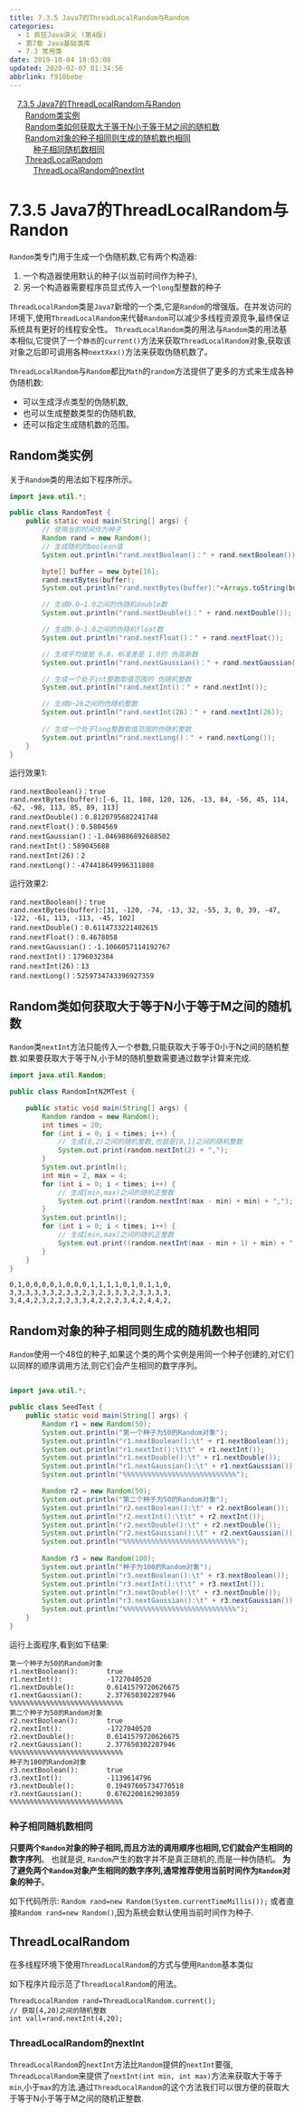 ```yaml
---
title: 7.3.5 Java7的ThreadLocalRandom与Random
categories: 
  - 1 疯狂Java讲义 (第4版)
  - 第7章 Java基础类库
  - 7.3 常用类
date: 2019-10-04 18:03:08
updated: 2020-02-07 01:34:56
abbrlink: f910bebe
---
```

<div id='my_toc'><a href="/JavaReadingNotes/f910bebe/#7-3-5-Java7的ThreadLocalRandom与Randon" class="header_1">7.3.5 Java7的ThreadLocalRandom与Randon</a>&nbsp;<br><a href="/JavaReadingNotes/f910bebe/#Random类实例" class="header_2">Random类实例</a>&nbsp;<br><a href="/JavaReadingNotes/f910bebe/#Random类如何获取大于等于N小于等于M之间的随机数" class="header_2">Random类如何获取大于等于N小于等于M之间的随机数</a>&nbsp;<br><a href="/JavaReadingNotes/f910bebe/#Random对象的种子相同则生成的随机数也相同" class="header_2">Random对象的种子相同则生成的随机数也相同</a>&nbsp;<br><a href="/JavaReadingNotes/f910bebe/#种子相同随机数相同" class="header_3">种子相同随机数相同</a>&nbsp;<br><a href="/JavaReadingNotes/f910bebe/#ThreadLocalRandom" class="header_2">ThreadLocalRandom</a>&nbsp;<br><a href="/JavaReadingNotes/f910bebe/#ThreadLocalRandom的nextInt​" class="header_3">ThreadLocalRandom的nextInt​</a>&nbsp;<br></div>
<style>.header_1{margin-left: 1em;}.header_2{margin-left: 2em;}.header_3{margin-left: 3em;}.header_4{margin-left: 4em;}.header_5{margin-left: 5em;}.header_6{margin-left: 6em;}</style>
<!--more-->
<script>if (navigator.platform.search('arm')==-1){document.getElementById('my_toc').style.display = 'none';}var e,p = document.getElementsByTagName('p');while (p.length>0) {e = p[0];e.parentElement.removeChild(e);}</script>

<!--end-->
<!--SSTStart-->
# 7.3.5 Java7的ThreadLocalRandom与Randon #

`Random`类专门用于生成一个伪随机数,它有两个构造器:
1. 一个构造器使用默认的种子(以当前时间作为种子),
2. 另一个构造器需要程序员显式传入一个`long`型整数的种子

`ThreadLocalRandom`类是`Java7`新增的一个类,它是`Random`的增强版。在并发访问的环境下,使用`ThreadLocalRandom`来代替`Random`可以减少多线程资源竞争,最终保证系统具有更好的线程安全性。
`ThreadLocalRandom`类的用法与`Random`类的用法基本相似,它提供了一个`静态`的`current()`方法来获取`ThreadLocalRandom`对象,获取该对象之后即可调用各种`nextXxx()`方法来获取伪随机数了。

`ThreadLocalRandom`与`Random`都比`Math`的`random`方法提供了更多的方式来生成各种伪随机数:
- 可以生成浮点类型的伪随机数,
- 也可以生成整数类型的伪随机数,
- 还可以指定生成随机数的范围。

<!--SSTStop-->
## Random类实例 ##
关于`Random`类的用法如下程序所示。
```java
import java.util.*;

public class RandomTest {
    public static void main(String[] args) {
        // 使用当前时间作为种子
        Random rand = new Random();
        // 生成随机的boolean值
        System.out.println("rand.nextBoolean()：" + rand.nextBoolean());

        byte[] buffer = new byte[16];
        rand.nextBytes(buffer);
        System.out.println("rand.nextBytes(buffer):"+Arrays.toString(buffer));

        // 生成0.0~1.0之间的伪随机double数
        System.out.println("rand.nextDouble()：" + rand.nextDouble());

        // 生成0.0~1.0之间的伪随机float数
        System.out.println("rand.nextFloat()：" + rand.nextFloat());

        // 生成平均值是 0.0，标准差是 1.0的 伪高斯数
        System.out.println("rand.nextGaussian()：" + rand.nextGaussian());

        // 生成一个处于int整数取值范围的 伪随机整数
        System.out.println("rand.nextInt()：" + rand.nextInt());

        // 生成0~26之间的伪随机整数
        System.out.println("rand.nextInt(26)：" + rand.nextInt(26));
        
        // 生成一个处于long整数取值范围的伪随机整数
        System.out.println("rand.nextLong()：" + rand.nextLong());
    }
}

```
运行效果1:
```
rand.nextBoolean()：true
rand.nextBytes(buffer):[-6, 11, 108, 120, 126, -13, 84, -56, 45, 114, -62, -98, 113, 85, 89, 113]
rand.nextDouble()：0.8120795682241748
rand.nextFloat()：0.5804569
rand.nextGaussian()：-1.0469886892688502
rand.nextInt()：589045688
rand.nextInt(26)：2
rand.nextLong()：-474418649996311808
```
运行效果2:
```
rand.nextBoolean()：true
rand.nextBytes(buffer):[31, -120, -74, -13, 32, -55, 3, 0, 39, -47, -122, -61, 113, -113, -45, 102]
rand.nextDouble()：0.6114733221402615
rand.nextFloat()：0.4678058
rand.nextGaussian()：-1.1066057114192767
rand.nextInt()：1796032384
rand.nextInt(26)：13
rand.nextLong()：5259734743396927359
```
<!--SSTStart-->
## Random类如何获取大于等于N小于等于M之间的随机数 ##
`Random`类`nextInt`方法只能传入一个参数,只能获取大于等于0小于N之间的随机整数.如果要获取大于等于N,小于M的随机整数需要通过数学计算来完成.
<!--SSTStop-->
```java
import java.util.Random;

public class RandomIntN2MTest {

    public static void main(String[] args) {
        Random random = new Random();
        int times = 20;
        for (int i = 0; i < times; i++) {
            // 生成[0,2)之间的随机整数,也就是[0,1]之间的随机整数
            System.out.print(random.nextInt(2) + ",");
        }
        System.out.println();
        int min = 2, max = 4;
        for (int i = 0; i < times; i++) {
            // 生成[min,max)之间的随机正整数
            System.out.print((random.nextInt(max - min) + min) + ",");
        }
        System.out.println();
        for (int i = 0; i < times; i++) {
            // 生成[min,max]之间的随机正整数
            System.out.print((random.nextInt(max - min + 1) + min) + ",");
        }
    }
}
```
```
0,1,0,0,0,0,1,0,0,0,1,1,1,1,0,1,0,1,1,0,
3,3,3,3,3,3,2,3,3,2,3,2,3,3,3,2,3,3,3,3,
3,4,4,2,3,2,2,2,3,3,4,2,2,2,3,4,2,4,4,2,
```
<!--SSTStart-->
## Random对象的种子相同则生成的随机数也相同 ##
`Random`使用一个48位的种子,如果这个类的两个实例是用同一个种子创建的,对它们以同样的顺序调用方法,则它们会产生相同的数字序列。
<!--SSTStop-->
```java

import java.util.*;

public class SeedTest {
    public static void main(String[] args) {
        Random r1 = new Random(50);
        System.out.println("第一个种子为50的Random对象");
        System.out.println("r1.nextBoolean():\t" + r1.nextBoolean());
        System.out.println("r1.nextInt():\t\t" + r1.nextInt());
        System.out.println("r1.nextDouble():\t" + r1.nextDouble());
        System.out.println("r1.nextGaussian():\t" + r1.nextGaussian());
        System.out.println("%%%%%%%%%%%%%%%%%%%%%%%%%%%%");

        Random r2 = new Random(50);
        System.out.println("第二个种子为50的Random对象");
        System.out.println("r2.nextBoolean():\t" + r2.nextBoolean());
        System.out.println("r2.nextInt():\t\t" + r2.nextInt());
        System.out.println("r2.nextDouble():\t" + r2.nextDouble());
        System.out.println("r2.nextGaussian():\t" + r2.nextGaussian());
        System.out.println("%%%%%%%%%%%%%%%%%%%%%%%%%%%%");
        
        Random r3 = new Random(100);
        System.out.println("种子为100的Random对象");
        System.out.println("r3.nextBoolean():\t" + r3.nextBoolean());
        System.out.println("r3.nextInt():\t\t" + r3.nextInt());
        System.out.println("r3.nextDouble():\t" + r3.nextDouble());
        System.out.println("r3.nextGaussian():\t" + r3.nextGaussian());
        System.out.println("%%%%%%%%%%%%%%%%%%%%%%%%%%%%");
    }
}

```
运行上面程序,看到如下结果:
```
第一个种子为50的Random对象
r1.nextBoolean():       true
r1.nextInt():           -1727040520       
r1.nextDouble():        0.6141579720626675
r1.nextGaussian():      2.377650302287946 
%%%%%%%%%%%%%%%%%%%%%%%%%%%%
第二个种子为50的Random对象
r2.nextBoolean():       true
r2.nextInt():           -1727040520
r2.nextDouble():        0.6141579720626675
r2.nextGaussian():      2.377650302287946
%%%%%%%%%%%%%%%%%%%%%%%%%%%%
种子为100的Random对象
r3.nextBoolean():       true
r3.nextInt():           -1139614796
r3.nextDouble():        0.19497605734770518
r3.nextGaussian():      0.6762208162903859
%%%%%%%%%%%%%%%%%%%%%%%%%%%%
```
<!--SSTStart-->
### 种子相同随机数相同 ###
**只要两个`Randon`对象的种子相同,而且方法的调用顺序也相同,它们就会产生相同的数字序列**。
也就是说, `Random`产生的数字并不是真正随机的,而是一种伪随机。
**为了避免两个`Random`对象产生相同的数字序列,通常推荐使用当前时间作为`Random`对象的种子**。
<!--SSTStop-->
如下代码所示:
`Random rand=new Random(System.currentTimeMillis());`
或者直接`Random rand=new Random()`,因为系统会默认使用当前时间作为种子.

<!--SSTStart-->
## ThreadLocalRandom ##
在多线程环境下使用`ThreadLocalRandom`的方式与使用`Random`基本类似
<!--SSTStop-->
如下程序片段示范了`ThreadLocalRandom`的用法。
```
ThreadLocalRandom rand=ThreadLocalRandom.current();
// 获取[4,20)之间的随机整数
int vall=rand.nextInt(4,20);
```
<!--SSTStart-->
### ThreadLocalRandom的nextInt​ ###
`ThreadLocalRandom`的`nextInt`方法比`Random`提供的`nextInt`要强,
`ThreadLocalRandom`来提供了`nextInt(int min, int max)`方法来获取大于等于`min`,小于`max`的方法.通过`ThreadLocalRandom`的这个方法我们可以很方便的获取大于等于N小于等于M之间的随机正整数.
<!--SSTStop-->

